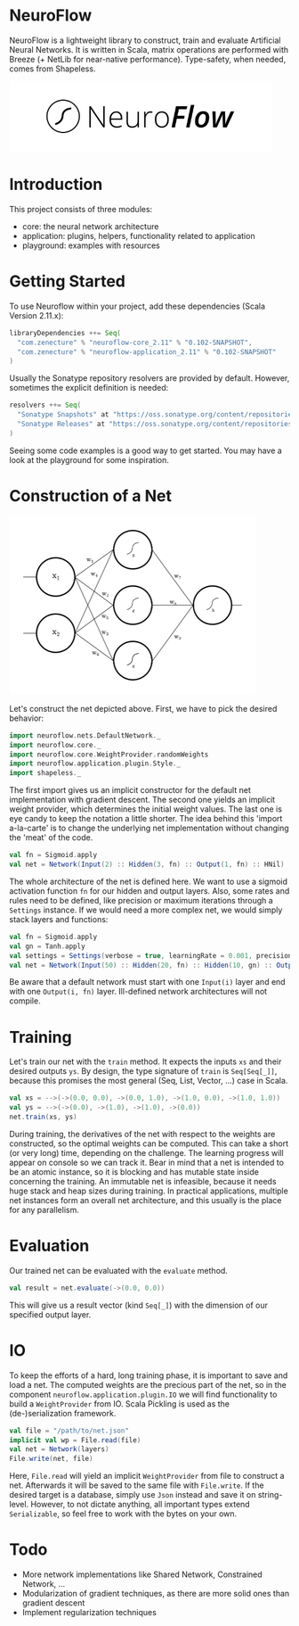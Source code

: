 # NeuroFlow

NeuroFlow is a lightweight library to construct, train and evaluate Artificial Neural Networks.
It is written in Scala, matrix operations are performed with Breeze (+ NetLib for near-native performance).
Type-safety, when needed, comes from Shapeless.

<img src="https://raw.githubusercontent.com/zenecture/zenecture-docs/master/neuroflow/logo.png" width=471 height=126 />

# Introduction

This project consists of three modules:

- core: the neural network architecture
- application: plugins, helpers, functionality related to application
- playground: examples with resources
    
# Getting Started

To use Neuroflow within your project, add these dependencies (Scala Version 2.11.x):

```scala
libraryDependencies ++= Seq(
  "com.zenecture" % "neuroflow-core_2.11" % "0.102-SNAPSHOT",
  "com.zenecture" % "neuroflow-application_2.11" % "0.102-SNAPSHOT"
)
```

Usually the Sonatype repository resolvers are provided by default. However, sometimes the explicit definition is needed:

```scala
resolvers ++= Seq(
  "Sonatype Snapshots" at "https://oss.sonatype.org/content/repositories/snapshots/",
  "Sonatype Releases" at "https://oss.sonatype.org/content/repositories/releases/"
)
```

Seeing some code examples is a good way to get started. 
You may have a look at the playground for some inspiration.

# Construction of a Net  

<img src="https://raw.githubusercontent.com/zenecture/zenecture-docs/master/neuroflow/arch.png" width=443 height=320 />

Let's construct the net depicted above. First, we have to pick the desired behavior:

```scala
import neuroflow.nets.DefaultNetwork._
import neuroflow.core._
import neuroflow.core.WeightProvider.randomWeights
import neuroflow.application.plugin.Style._
import shapeless._
```

The first import gives us an implicit constructor for the default net implementation with gradient descent. 
The second one yields an implicit weight provider, which determines the initial weight values. The last one is eye candy to keep the notation a little shorter. 
The idea behind this 'import a-la-carte' is to change the underlying net implementation without changing the 'meat' of the code.

```scala
val fn = Sigmoid.apply
val net = Network(Input(2) :: Hidden(3, fn) :: Output(1, fn) :: HNil)
```

The whole architecture of the net is defined here. We want to use a sigmoid activation function `fn` for our hidden and output layers. 
Also, some rates and rules need to be defined, like precision or maximum iterations through a `Settings` instance. If we would need a more complex net, we would simply stack layers and functions:

```scala
val fn = Sigmoid.apply
val gn = Tanh.apply
val settings = Settings(verbose = true, learningRate = 0.001, precision = 0.001, maxIterations = 200, regularization = None, approximation = None, specifics = None)
val net = Network(Input(50) :: Hidden(20, fn) :: Hidden(10, gn) :: Output(2, fn) :: HNil, settings)
```

Be aware that a default network must start with one `Input(i)` layer and end with one `Output(i, fn)` layer. Ill-defined network architectures will not compile.

# Training

Let's train our net with the `train` method. It expects the inputs `xs` and their desired outputs `ys`. By design, the type signature of `train` is `Seq[Seq[_]]`, because this promises the most general (Seq, List, Vector, ...) case in Scala.

```scala
val xs = -->(->(0.0, 0.0), ->(0.0, 1.0), ->(1.0, 0.0), ->(1.0, 1.0))
val ys = -->(->(0.0), ->(1.0), ->(1.0), ->(0.0))
net.train(xs, ys)
```

During training, the derivatives of the net with respect to the weights are constructed, so the optimal weights can be computed. This can take a short (or very long) time, depending on the challenge. The learning progress will appear on console so we can track it. Bear in mind that a net is intended to be an atomic instance, so it is blocking and has mutable state inside concerning the training. An immutable net is infeasible, because it needs huge stack and heap sizes during training. In practical applications, multiple net instances form an overall net architecture, and this usually is the place for any parallelism.

# Evaluation

Our trained net can be evaluated with the `evaluate` method.

```scala
val result = net.evaluate(->(0.0, 0.0))
```

This will give us a result vector (kind `Seq[_]`) with the dimension of our specified output layer.

# IO

To keep the efforts of a hard, long training phase, it is important to save and load a net. The computed weights are the precious part of the net, so in the component `neuroflow.application.plugin.IO` we will find functionality to build a `WeightProvider` from IO. Scala Pickling is used as the (de-)serialization framework.

```scala
val file = "/path/to/net.json"
implicit val wp = File.read(file)
val net = Network(layers)
File.write(net, file)
```

Here, `File.read` will yield an implicit `WeightProvider` from file to construct a net.
Afterwards it will be saved to the same file with `File.write`. If the desired target is a database, simply use `Json` instead and save it on string-level.
However, to not dictate anything, all important types extend `Serializable`, so feel free to work with the bytes on your own.

# Todo

- More network implementations like Shared Network, Constrained Network, ...
- Modularization of gradient techniques, as there are more solid ones than gradient descent
- Implement regularization techniques